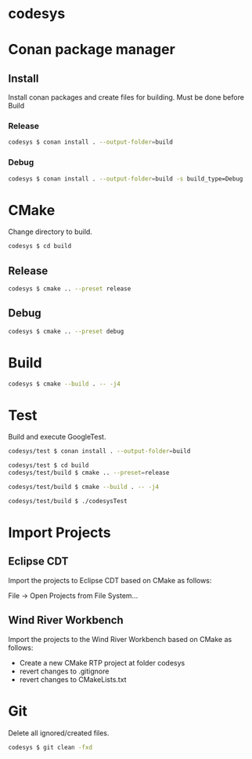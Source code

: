 # codesys

# Conan package manager

## Install
Install conan packages and create files for building.
Must be done before Build

### Release
```bash
codesys $ conan install . --output-folder=build
```

### Debug
```bash
codesys $ conan install . --output-folder=build -s build_type=Debug
```

# CMake
Change directory to build.

```bash
codesys $ cd build
```

## Release
```bash
codesys $ cmake .. --preset release
```

## Debug
```bash
codesys $ cmake .. --preset debug
```

# Build

```bash
codesys $ cmake --build . -- -j4
```

# Test
Build and execute GoogleTest.

```bash
codesys/test $ conan install . --output-folder=build
```
```bash
codesys/test $ cd build
codesys/test/build $ cmake .. --preset=release
```
```bash
codesys/test/build $ cmake --build . -- -j4
```
```bash
codesys/test/build $ ./codesysTest
```

# Import Projects

## Eclipse CDT
Import the projects to Eclipse CDT based on CMake as follows:

File -> Open Projects from File System...

## Wind River Workbench
Import the projects to the Wind River Workbench based on CMake as follows:

- Create a new CMake RTP project at folder codesys
- revert changes to .gitignore
- revert changes to CMakeLists.txt

# Git
Delete all ignored/created files.

```bash
codesys $ git clean -fxd
```